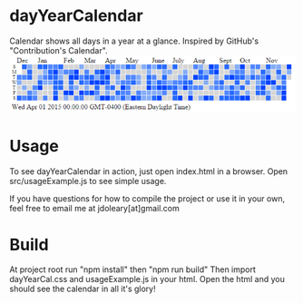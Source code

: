 # dayYearCalendar
Calendar shows all days in a year at a glance.  Inspired by GitHub's "Contribution's Calendar".
![Day Year Calendar](/preview.PNG?raw=true "Screenshot")

# Usage
To see dayYearCalendar in action, just open index.html in a browser.
Open src/usageExample.js to see simple usage.

If you have questions for how to compile the project or use it in your own, feel free to email me at jdoleary[at]gmail.com

# Build
At project root run
"npm install"
then
"npm run build"
Then import dayYearCal.css and usageExample.js in your html.
Open the html and you should see the calendar in all it's glory!
